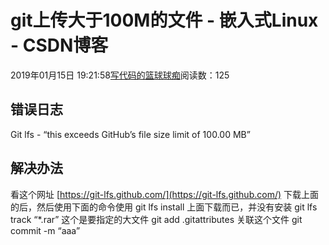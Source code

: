 
# git上传大于100M的文件 - 嵌入式Linux - CSDN博客

2019年01月15日 19:21:58[写代码的篮球球痴](https://me.csdn.net/weiqifa0)阅读数：125



## 错误日志
Git lfs - “this exceeds GitHub’s file size limit of 100.00 MB”
## 解决办法
看这个网址
[https://git-lfs.github.com/](https://git-lfs.github.com/)
下载上面的后，然后使用下面的命令使用
git lfs install 上面下载而已，并没有安装
git lfs track “*.rar”     这个是要指定的大文件
git add .gitattributes  关联这个文件
git commit -m “aaa”

